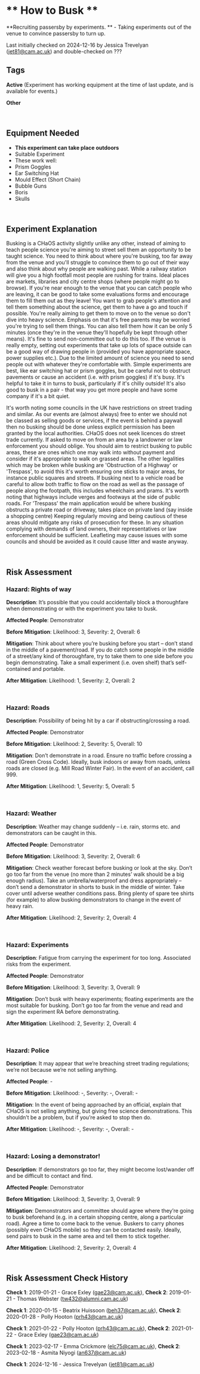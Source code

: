# ** How to Busk **

**Recruiting passersby by experiments. ** - Taking experiments out of the venue to convince passersby to turn up. 

Last initially checked on 2024-12-16 by Jessica Trevelyan (jet81@cam.ac.uk) and double-checked on ???

## Tags
<!--- Start Tags (DO NOT REMOVE THIS COMMENT) --->


**Active** (Experiment has working equipment at the time of last update, and is available for events.)

**Other**

<!--- End Tags (DO NOT REMOVE THIS COMMENT) --->

<br/>

## Equipment Needed 
- **This experiment can take place outdoors**
- Suitable Experiment
- These work well:
- Prism Goggles
- Ear Switching Hat
- Mould Effect (Short Chain)
- Bubble Guns
- Boris
- Skulls

<br/>

## Experiment Explanation 

Busking is a CHaOS activity slightly unlike any other, instead of aiming to teach people science you're aiming to street sell them an opportunity to be taught science.
You need to think about where you're busking, too far away from the venue and you'll struggle to convince them to go out of their way and also think about why people are walking past. While a railway station will give you a high footfall most people are rushing for trains. Ideal places are markets, libraries and city centre shops (where people might go to browse). If you're near enough to the venue that you can catch people who are leaving, it can be good to take some evaluations forms and encourage them to fill them out as they leave!
You want to grab people's attention and tell them something about the science, get them to have a go and touch if possible. You're really aiming to get them to move on to the venue so don't dive into heavy science. Emphasis on that it's free parents may be worried you're trying to sell them things. You can also tell them how it can be only 5 minutes (once they're in the venue they'll hopefully be kept through other means).
It's fine to send non-committee out to do this too. If the venue is really empty, setting out experiments that take up lots of space outside can be a good way of drawing people in (provided you have appropriate space, power supplies etc.). 
Due to the limited amount of science you need to send people out with whatever they're comfortable with. Simple experiments are best, like ear switching hat or prism goggles, but be careful not to obstruct pavements or cause an accident (i.e. with prism goggles) if it's busy. It's helpful to take it in turns to busk, particularly if it's chilly outside! It's also good to busk in a pair - that way you get more people and have some company if it's a bit quiet.

It's worth noting some councils in the UK have restrictions on street trading and similar. As our events are (almost always) free to enter we should not be classed as selling goods or services, if the event is behind a paywall then no busking should be done unless explicit permission has been granted by the local authorities. CHaOS does not seek licences do street trade currently. If asked to move on from an area by a landowner or law enforcement you should oblige. You should aim to restrict busking to public areas, these are ones which one may walk into without payment and consider if it's appropriate to walk on grassed areas. The other legalities which may be broken while busking are 'Obstruction of a Highway' or 'Trespass', to avoid this it's worth ensuring one sticks to major areas, for instance public squares and streets. If busking next to a vehicle road be careful to allow both traffic to flow on the road as well as the passage of people along the footpath, this includes wheelchairs and prams. It's worth noting that highways include verges and footways at the side of public roads. For 'Trespass' the main application would be where busking obstructs a private road or driveway, takes place on private land (say inside a shopping centre) Keeping regularly moving and being cautious of these areas should mitigate any risks of prosecution for these. In any situation complying with demands of land owners, their representatives or law enforcement should be sufficient. Leafleting may cause issues with some councils and should be avoided as it could cause litter and waste anyway. 

<br/>

## Risk Assessment

### **Hazard**: Rights of way

**Description**: It’s possible that you could accidentally block a thoroughfare when demonstrating or with the experiment you take to busk.

**Affected People**: Demonstrator

**Before Mitigation**: Likelihood: 3, Severity: 2, Overall: 6

**Mitigation**: Think about where you’re busking before you start – don’t stand in the middle of a pavement/road. If you do catch some people in the middle of a street/any kind of thoroughfare, try to take them to one side before you begin demonstrating. Take a small experiment (i.e. oven shelf) that’s self-contained and portable.

**After Mitigation**: Likelihood: 1, Severity: 2, Overall: 2

<br/>

### **Hazard**: Roads

**Description**: Possibility of being hit by a car if obstructing/crossing a road.

**Affected People**: Demonstrator

**Before Mitigation**: Likelihood: 2, Severity: 5, Overall: 10

**Mitigation**: Don’t demonstrate in a road. Ensure no traffic before crossing a road (Green Cross Code). Ideally, busk indoors or away from roads, unless roads are closed (e.g. Mill Road Winter Fair). In the event of an accident, call 999.

**After Mitigation**: Likelihood: 1, Severity: 5, Overall: 5

<br/>

### **Hazard**: Weather

**Description**: Weather may change suddenly – i.e. rain, storms etc. and demonstrators can be caught in this.

**Affected People**: Demonstrator

**Before Mitigation**: Likelihood: 3, Severity: 2, Overall: 6

**Mitigation**: Check weather forecast before busking or look at the sky. Don’t go too far from the venue (no more than 2 minutes’ walk should be a big enough radius). Take an umbrella/waterproof and dress appropriately – don’t send a demonstrator in shorts to busk in the middle of winter. Take cover until adverse weather conditions pass. Bring plenty of spare tee shirts (for example) to allow busking demonstrators to change in the event of heavy rain.

**After Mitigation**: Likelihood: 2, Severity: 2, Overall: 4

<br/>

### **Hazard**: Experiments

**Description**: Fatigue from carrying the experiment for too long. Associated risks from the experiment.

**Affected People**: Demonstrator

**Before Mitigation**: Likelihood: 3, Severity: 3, Overall: 9

**Mitigation**: Don’t busk with heavy experiments; floating experiments are the most suitable for busking. Don’t go too far from the venue and read and sign the experiment RA before demonstrating.

**After Mitigation**: Likelihood: 2, Severity: 2, Overall: 4

<br/>

### **Hazard**: Police

**Description**: It may appear that we’re breaching street trading regulations; we’re not because we’re not selling anything.

**Affected People**: -

**Before Mitigation**: Likelihood: -, Severity: -, Overall: -

**Mitigation**: In the event of being approached by an official, explain that CHaOS is not selling anything, but giving free science demonstrations. This shouldn’t be a problem, but if you’re asked to stop then do.

**After Mitigation**: Likelihood: -, Severity: -, Overall: -

<br/>

### **Hazard**: Losing a demonstrator!

**Description**: If demonstrators go too far, they might become lost/wander off and be difficult to contact and find.

**Affected People**: Demonstrator

**Before Mitigation**: Likelihood: 3, Severity: 3, Overall: 9

**Mitigation**: Demonstrators and committee should agree where they’re going to busk beforehand (e.g. in a certain shopping centre, along a particular road). Agree a time to come back to the venue. Buskers to carry phones (possibly even CHaOS mobile) so they can be contacted easily. Ideally, send pairs to busk in the same area and tell them to stick together.

**After Mitigation**: Likelihood: 2, Severity: 2, Overall: 4

<br/>

## Risk Assessment Check History 

**Check 1**: 2019-01-21 - Grace Exley (gae23@cam.ac.uk), **Check 2**: 2019-01-21 - Thomas Webster (tw432@alumni.cam.ac.uk)

**Check 1**: 2020-01-15 - Beatrix Huissoon (beh37@cam.ac.uk), **Check 2**: 2020-01-28 - Polly Hooton (prh43@cam.ac.uk)

**Check 1**: 2021-01-22 - Polly Hooton (prh43@cam.ac.uk), **Check 2**: 2021-01-22 - Grace Exley (gae23@cam.ac.uk)

**Check 1**: 2023-02-17 - Emma Crickmore (elc75@cam.ac.uk), **Check 2**: 2023-02-18 - Asmita Niyogi (an637@cam.ac.uk)

**Check 1**: 2024-12-16 - Jessica Trevelyan (jet81@cam.ac.uk)
